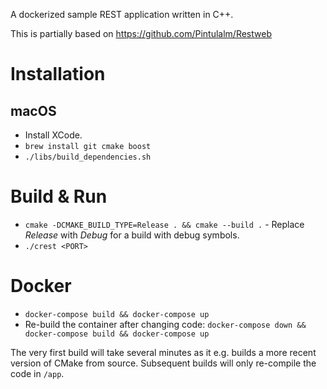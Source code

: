 A dockerized sample REST application written in C++.

This is partially based on https://github.com/Pintulalm/Restweb

# Installation

## macOS

* Install XCode.
* `brew install git cmake boost`
* `./libs/build_dependencies.sh`

# Build & Run

* `cmake -DCMAKE_BUILD_TYPE=Release . && cmake --build .` - Replace _Release_ with _Debug_ for a build with debug symbols.
* `./crest <PORT>`

# Docker

* `docker-compose build && docker-compose up`
* Re-build the container after changing code: `docker-compose down && docker-compose build && docker-compose up`

The very first build will take several minutes as it e.g. builds a more recent version of CMake from source. Subsequent builds will only re-compile the code in `/app`.